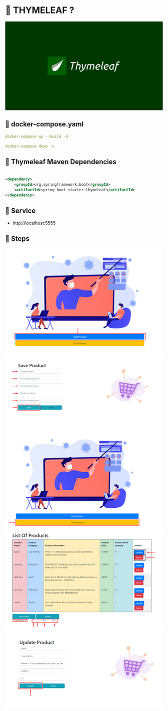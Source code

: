 # 🎯 THYMELEAF ?

<img src="https://github.com/rasitesdmr/SpringBoot-Product-Thymeleaf/blob/master/image/THYMELEAF.png">

## 📌 docker-compose.yaml

```yaml
docker-compose up --build -d
```

```yaml
docker-compose down -v
```

## 📌 Thymeleaf Maven Dependencies

```xml

<dependency>
    <groupId>org.springframework.boot</groupId>
    <artifactId>spring-boot-starter-thymeleaf</artifactId>
</dependency>
```

## 📌 Service

* http://localhost:5555

## 📌 Steps

<img src="https://github.com/rasitesdmr/SpringBoot-Product-Thymeleaf/blob/master/image/t1.png">
<img src="https://github.com/rasitesdmr/SpringBoot-Product-Thymeleaf/blob/master/image/t2.png">
<img src="https://github.com/rasitesdmr/SpringBoot-Product-Thymeleaf/blob/master/image/t3.png">
<img src="https://github.com/rasitesdmr/SpringBoot-Product-Thymeleaf/blob/master/image/t4.png">
<img src="https://github.com/rasitesdmr/SpringBoot-Product-Thymeleaf/blob/master/image/t5.png">

